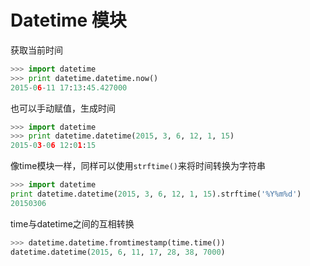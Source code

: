 # Datetime 模块

获取当前时间

```python
>>> import datetime
>>> print datetime.datetime.now()
2015-06-11 17:13:45.427000
```

也可以手动赋值，生成时间

```python
>>> import datetime
>>> print datetime.datetime(2015, 3, 6, 12, 1, 15)
2015-03-06 12:01:15
```

像time模块一样，同样可以使用`strftime()`来将时间转换为字符串

```python
>>> import datetime
print datetime.datetime(2015, 3, 6, 12, 1, 15).strftime('%Y%m%d')
20150306
```

time与datetime之间的互相转换

```python
>>> datetime.datetime.fromtimestamp(time.time())
datetime.datetime(2015, 6, 11, 17, 28, 38, 7000)
```

